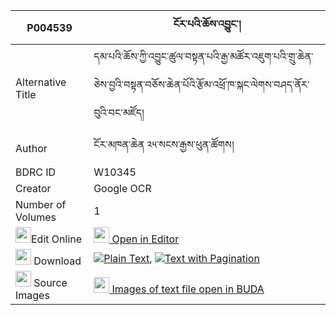 |P004539|ངོར་པའི་ཆོས་འབྱུང་། 
| --- | --- 
|Alternative Title |དམ་པའི་ཆོས་ཀྱི་འབྱུང་ཚུལ་བསྟན་པའི་རྒྱ་མཚོར་འཇུག་པའི་གྲུ་ཆེན་ཅེས་བྱའི་བསྟན་བཅོས་ཆེན་པོའི་རྩོམ་འཕྲོ་ཁ་སྐང་ལེགས་བཤད་ནོར་བུའི་བང་མཛོད།
|Author| ངོར་མཁན་ཆེན ༢༥་སངས་རྒྱས་ཕུན་ཚོགས།
|BDRC ID | W10345
|Creator | Google OCR
|Number of Volumes| 1
|<img width="25" src="https://img.icons8.com/color/25/000000/edit-property.png">Edit Online| [<img width="25" src="https://avatars.githubusercontent.com/u/45091458?s=200&v=4"> Open in Editor](http://editor.openpecha.org/P004539)
|<img width="25" src="https://img.icons8.com/fluent/48/000000/download-2.png"/>  Download | [![](https://img.icons8.com/color/20/000000/txt.png)Plain Text](https://github.com/Openpecha/P004539/releases/download/v1/ngo_rapa_i_chojung_plain_P004539.zip), [![](https://img.icons8.com/color/20/000000/txt.png)Text with Pagination](https://github.com/Openpecha/P004539/releases/download/v1/ngo_rapa_i_chojung_pages_P004539.zip)
|<img width="25" src="https://img.icons8.com/plasticine/100/000000/pictures-folder.png"/>  Source Images | [<img width="25" src="https://library.bdrc.io/icons/BUDA-small.svg"> Images of text file open in BUDA](https://library.bdrc.io/show/bdr:W10345)